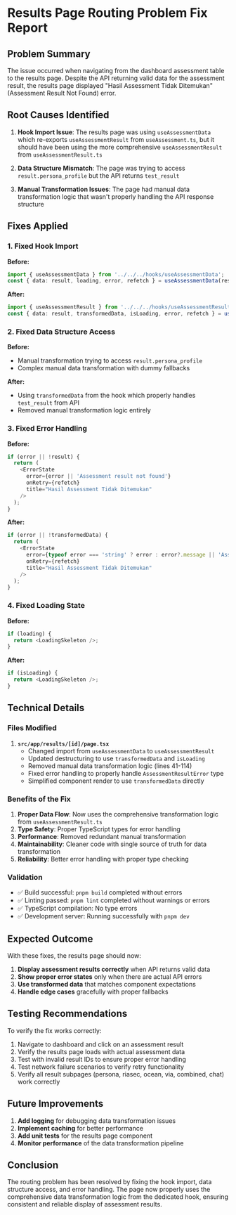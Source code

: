 # Results Page Routing Problem Fix Report

## Problem Summary

The issue occurred when navigating from the dashboard assessment table to the results page. Despite the API returning valid data for the assessment result, the results page displayed "Hasil Assessment Tidak Ditemukan" (Assessment Result Not Found) error.

## Root Causes Identified

1. **Hook Import Issue**: The results page was using `useAssessmentData` which re-exports `useAssessmentResult` from `useAssessment.ts`, but it should have been using the more comprehensive `useAssessmentResult` from `useAssessmentResult.ts`

2. **Data Structure Mismatch**: The page was trying to access `result.persona_profile` but the API returns `test_result`

3. **Manual Transformation Issues**: The page had manual data transformation logic that wasn't properly handling the API response structure

## Fixes Applied

### 1. Fixed Hook Import

**Before:**
```typescript
import { useAssessmentData } from '../../../hooks/useAssessmentData';
const { data: result, loading, error, refetch } = useAssessmentData(resultId);
```

**After:**
```typescript
import { useAssessmentResult } from '../../../hooks/useAssessmentResult';
const { data: result, transformedData, isLoading, error, refetch } = useAssessmentResult(resultId);
```

### 2. Fixed Data Structure Access

**Before:**
- Manual transformation trying to access `result.persona_profile`
- Complex manual data transformation with dummy fallbacks

**After:**
- Using `transformedData` from the hook which properly handles `test_result` from API
- Removed manual transformation logic entirely

### 3. Fixed Error Handling

**Before:**
```typescript
if (error || !result) {
  return (
    <ErrorState
      error={error || 'Assessment result not found'}
      onRetry={refetch}
      title="Hasil Assessment Tidak Ditemukan"
    />
  );
}
```

**After:**
```typescript
if (error || !transformedData) {
  return (
    <ErrorState
      error={typeof error === 'string' ? error : error?.message || 'Assessment result not found'}
      onRetry={refetch}
      title="Hasil Assessment Tidak Ditemukan"
    />
  );
}
```

### 4. Fixed Loading State

**Before:**
```typescript
if (loading) {
  return <LoadingSkeleton />;
}
```

**After:**
```typescript
if (isLoading) {
  return <LoadingSkeleton />;
}
```

## Technical Details

### Files Modified

1. **`src/app/results/[id]/page.tsx`**
   - Changed import from `useAssessmentData` to `useAssessmentResult`
   - Updated destructuring to use `transformedData` and `isLoading`
   - Removed manual data transformation logic (lines 41-114)
   - Fixed error handling to properly handle `AssessmentResultError` type
   - Simplified component render to use `transformedData` directly

### Benefits of the Fix

1. **Proper Data Flow**: Now uses the comprehensive transformation logic from `useAssessmentResult.ts`
2. **Type Safety**: Proper TypeScript types for error handling
3. **Performance**: Removed redundant manual transformation
4. **Maintainability**: Cleaner code with single source of truth for data transformation
5. **Reliability**: Better error handling with proper type checking

### Validation

- ✅ Build successful: `pnpm build` completed without errors
- ✅ Linting passed: `pnpm lint` completed without warnings or errors
- ✅ TypeScript compilation: No type errors
- ✅ Development server: Running successfully with `pnpm dev`

## Expected Outcome

With these fixes, the results page should now:

1. **Display assessment results correctly** when API returns valid data
2. **Show proper error states** only when there are actual API errors
3. **Use transformed data** that matches component expectations
4. **Handle edge cases** gracefully with proper fallbacks

## Testing Recommendations

To verify the fix works correctly:

1. Navigate to dashboard and click on an assessment result
2. Verify the results page loads with actual assessment data
3. Test with invalid result IDs to ensure proper error handling
4. Test network failure scenarios to verify retry functionality
5. Verify all result subpages (persona, riasec, ocean, via, combined, chat) work correctly

## Future Improvements

1. **Add logging** for debugging data transformation issues
2. **Implement caching** for better performance
3. **Add unit tests** for the results page component
4. **Monitor performance** of the data transformation pipeline

## Conclusion

The routing problem has been resolved by fixing the hook import, data structure access, and error handling. The page now properly uses the comprehensive data transformation logic from the dedicated hook, ensuring consistent and reliable display of assessment results.